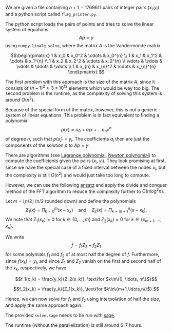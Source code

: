 We are given a file containing $n+1=1769611$ pairs of integer pairs $(x_i.y_i)$ and a python script called `flag_printer.py`.

The python script loads the pairs of points and tries to solve the linear system of equations
$$Ap = y$$
using `numpy.linalg.solve`, where the matrix $A$ is the Vandermonde matrix
```math
\begin{pmatrix}
  1      & x_0    & x_0^2  & \cdots & x_0^{n} \\
  1      & x_1    & x_1^2  & \cdots & x_1^{n} \\
  1      & x_2    & x_2^2  & \cdots & x_2^{n} \\
  \vdots & \vdots & \vdots & \ddots & \vdots    \\
  1      & x_{n}    & x_{n}^2  & \cdots & x_{n}^{n}
\end{pmatrix}.
```
The first problem with this approach is the size of the matrix $A$, since it consists of $(n-1)^2 \approx 3*10^{12}$ elements which would be way too big. The second problem is the runtime, as the complexity of solving this system is around $O(n^3)$.

Because of the special form of the matrix, however, this is not a generic system of linear equations. This problem is in fact equivalent to finding a polynomial
$$p(x) = a_0 + a_1x + \ldots a_nx^n$$
of degree $n$, such that $p(x_i) = y_i$. The coefficients $a_i$ then are just the components of the solution $p$ to $Ap=y$.

There are algorithms (see [Lagrange polynomial](https://en.wikipedia.org/wiki/Lagrange_polynomial), [Newton polynomial](https://en.wikipedia.org/wiki/Newton_polynomial)) to compute the coefficients given the pairs $(x_i, y_i)$. They look promising at first, since we have the special case of a fixed interval between the nodes $x_i$, but the complexity is still $O(n^2)$ and would just take too long to compute.

However, we can use the following [ansatz](https://mathoverflow.net/a/458091) and apply the divide and conquer method of the FFT algorithm to reduce the complexity further to $O(n\log^2 n)$.

Let $m = \lfloor n/2\rfloor$ (n/2 rounded down) and define the polynomials
$$Z_1(x) = \Pi_{k=0}^m (x-x_k) \quad\text{and}\quad Z_2(x) = \Pi_{k=m+1}^n (x-x_k).$$
We note that $Z_1(x_k) = 0$ for $k \in \{0, \ldots, m\}$ and $Z_2(x_k) = 0$ for $k\in\{x_{m+1},\ldots,x_n\}$.

We write
$$f = f_1Z_2 + f_2Z_1$$
for some polymials $f_1$ and $f_2$ of at most half the degree of $f$. Furthermore, since $f(x_k) = y_k$ and since $Z_1$ and $Z_2$ vanish on the first and second half of the $x_k$, respectively, we have
```math
f_1(x_k) = \frac{y_k}{Z_2(x_k)}, \text{for $k\in\{0, \ldots, m\}$}
```
```math
f_2(x_k) = \frac{y_k}{Z_1(x_k)}, \text{for $k\in\{m+1,\ldots,n\}$}.
```
Hence, we can now solve for $f_1$ and $f_2$ using interpolation of half the size, and apply the same approach again.

The provided `solve.sage` needs to be run with [sage](https://www.sagemath.org/).

The runtime (without the parallelization) is still around 6-7 hours.
